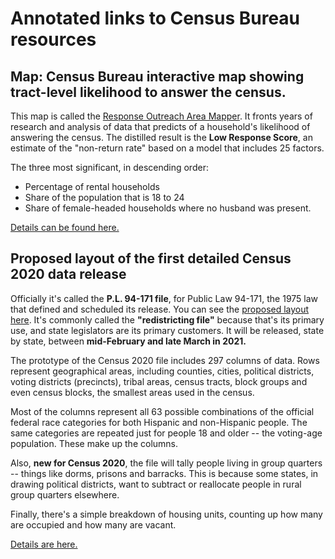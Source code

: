 # Annotated links to Census Bureau resources

## Map: Census Bureau interactive map showing tract-level likelihood to answer the census.

This map is called the <a href="https://www.census.gov/roam">Response Outreach Area Mapper</a>. It fronts years of research and analysis of data that predicts of a household's likelihood of answering the census. The distilled result is the **Low Response Score**, an estimate of the "non-return rate" based on a model that includes 25 factors. 

The three most significant, in descending order: 
- Percentage of rental households
- Share of the population that is 18 to 24
- Share of female-headed households where no husband was present.

<a href="https://academic.oup.com/poq/article/81/1/144/2649123?guestAccessKey=b8ecff7b-e929-400d-a35c-6a434a094fd0">Details can be found here.</a>


## Proposed layout of the first detailed Census 2020 data release

Officially it's called the **P.L. 94-171 file**, for Public Law 94-171, the 1975 law that defined and scheduled its release. You can see the <a href="https://www2.census.gov/programs-surveys/decennial/rdo/about/2020-census-program/Phase3/Phase3_prototype_schematic_final.pdf">proposed layout here</a>. It's commonly called the **"redistricting file"** because that's its primary use, and state legislators are its primary customers. It will be released, state by state, between **mid-February and late March in 2021.**

The prototype of the Census 2020 file includes 297 columns of data. Rows represent geographical areas, including counties, cities, political districts, voting districts (precincts), tribal areas, census tracts, block groups and even census blocks, the smallest areas used in the census.

Most of the columns represent all 63 possible combinations of the official federal race categories for both Hispanic and non-Hispanic people. The same categories are repeated just for people 18 and older -- the voting-age population. These make up the columns.

Also, **new for Census 2020**, the file will tally people living in group quarters -- things like dorms, prisons and barracks. This is because some states, in drawing political districts, want to subtract or reallocate people in rural group quarters elsewhere.

Finally, there's a simple breakdown of housing units, counting up how many are occupied and how many are vacant.

<a href="https://www.census.gov/programs-surveys/decennial-census/about/rdo/summary-files.html">Details are here.</a>
